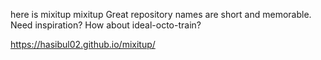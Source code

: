 here is mixitup 
mixitup Great repository names are short and memorable. Need inspiration? How about ideal-octo-train?


https://hasibul02.github.io/mixitup/
